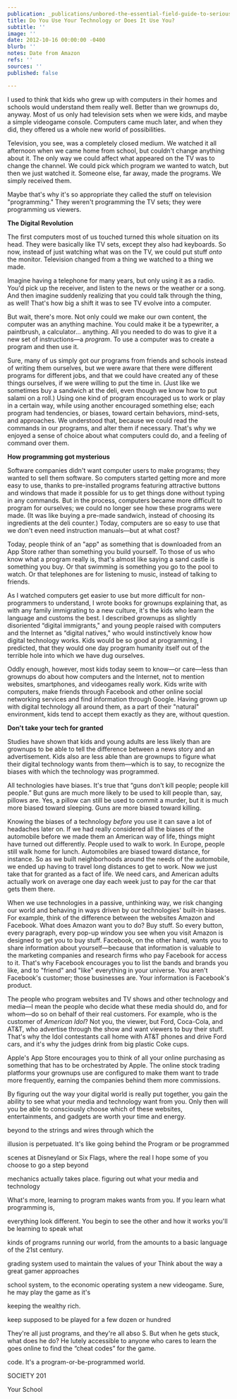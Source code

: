 ```yaml
---
publication: _publications/unbored-the-essential-field-guide-to-serious-fun.md
title: Do You Use Your Technology or Does It Use You?
subtitle: ''
image: ''
date: 2012-10-16 00:00:00 -0400
blurb: ''
notes: Date from Amazon
refs: ''
sources: ''
published: false

---
```

I used to think that kids who grew up with computers in their homes and schools would understand them really well. Better than we grownups do, anyway. Most of us only had television sets when we were kids, and maybe a simple videogame console. Computers came much later, and when they did, they offered us a whole new world of possibilities.

Television, you see, was a completely closed medium. We watched it all afternoon when we came home from school, but couldn't change anything about it. The only way we could affect what appeared on the TV was to change the channel. We could pick which program we wanted to watch, but then we just watched it. Someone else, far away, made the programs. We simply received them.

Maybe that's why it's so appropriate they called the stuff on television "programming." They weren't programming the TV sets; they were programming us viewers.

**The Digital Revolution**

The first computers most of us touched turned this whole situation on its head. They were basically like TV sets, except they also had keyboards. So now, instead of just watching what was on the TV, we could put stuff _onto_ the monitor. Television changed from a thing we watched to a thing we made.

Imagine having a telephone for many years, but only using it as a radio. You'd pick up the receiver, and listen to the news or the weather or a song. And then imagine suddenly realizing that you could talk through the thing, as well! That's how big a shift it was to see TV evolve into a computer.

But wait, there's more. Not only could we make our own content, the computer was an anything machine. You could make it be a typewriter, a paintbrush, a calculator... anything. All you needed to do was to give it a new set of instructions—a _program_. To use a computer was to create a program and then use it.

Sure, many of us simply got our programs from friends and schools instead of writing them ourselves, but we were aware that there were different programs for different jobs, and that we could have created any of these things ourselves, if we were willing to put the time in. (Just like we sometimes buy a sandwich at the deli, even though we know how to put salami on a roll.) Using one kind of program encouraged us to work or play in a certain way, while using another encouraged something else; each program had tendencies, or biases, toward certain behaviors, mind-sets, and approaches. We understood that, because we could read the commands in our programs, and alter them if necessary. That's why we enjoyed a sense of choice about what computers could do, and a feeling of command over them.

**How programming got mysterious**

Software companies didn't want computer users to make programs; they wanted to sell them software. So computers started getting more and more easy to use, thanks to pre-installed programs featuring attractive buttons and windows that made it possible for us to get things done without typing in any commands. But in the process, computers became more difficult to program for ourselves; we could no longer see how these programs were made. (It was like buying a pre-made sandwich, instead of choosing its ingredients at the deli counter.) Today, computers are so easy to use that we don't even need instruction manuals—but at what cost?

Today, people think of an "app" as something that is downloaded from an App Store rather than something you build yourself. To those of us who know what a program really is, that's almost like saying a sand castle is something you buy. Or that swimming is something you go to the pool to watch. Or that telephones are for listening to music, instead of talking to friends.

As I watched computers get easier to use but more difficult for non-programmers to understand, I wrote books for grownups explaining that, as with any family immigrating to a new culture, it's the kids who learn the language and customs the best. I described grownups as slightly disoriented “digital immigrants," and young people raised with computers and the Internet as “digital natives," who would instinctively know how digital technology works. Kids would be so good at programming, I predicted, that they would one day program humanity itself out of the terrible hole into which we have dug ourselves.

Oddly enough, however, most kids today seem to know—or care—less than grownups do about how computers and the Internet, not to mention websites, smartphones, and videogames really work. Kids write with computers, make friends through Facebook and other online social networking services and find information through Google. Having grown up with digital technology all around them, as a part of their "natural" environment, kids tend to accept them exactly as they are, without question.

**Don't take your tech for granted**

Studies have shown that kids and young adults are less likely than are grownups to be able to tell the difference between a news story and an advertisement. Kids also are less able than are grownups to figure what their digital technology wants from them—which is to say, to recognize the biases with which the technology was programmed.

All technologies have biases. It's true that “guns don't kill people; people kill people.” But guns are much more likely to be used to kill people than, say, pillows are. Yes, a pillow can still be used to commit a murder, but it is much more biased toward sleeping. Guns are more biased toward killing.

Knowing the biases of a technology _before_ you use it can save a lot of headaches later on. If we had really considered all the biases of the automobile before we made them an American way of life, things might have turned out differently. People used to walk to work. In Europe, people still walk home for lunch. Automobiles are biased toward distance, for instance. So as we built neighborhoods around the needs of the automobile, we ended up having to travel long distances to get to work. Now we just take that for granted as a fact of life. We need cars, and American adults actually work on average one day each week just to pay for the car that gets them there.

When we use technologies in a passive, unthinking way, we risk changing our world and behaving in ways driven by our technologies' built-in biases. For example, think of the difference between the websites Amazon and Facebook. What does Amazon want you to do? Buy stuff. So every button, every paragraph, every pop-up window you see when you visit Amazon is designed to get you to buy stuff. Facebook, on the other hand, wants you to share information about yourself—because that information is valuable to the marketing companies and research firms who pay Facebook for access to it. That's why Facebook encourages you to list the bands and brands you like, and to "friend" and "like" everything in your universe. You aren't Facebook's customer; those businesses are. Your information is Facebook's product.

The people who program websites and TV shows and other technology and media—I mean the people who decide what these media should do, and for whom—do so on behalf of their real customers. For example, who is the customer of _American Idol_? Not you, the viewer, but Ford, Coca-Cola, and AT&T, who advertise through the show and want viewers to buy their stuff. That's why the Idol contestants call home with AT&T phones and drive Ford cars, and it's why the judges drink from big plastic Coke cups.

Apple's App Store encourages you to think of all your online purchasing as something that has to be orchestrated by Apple. The online stock trading platforms your grownups use are configured to make them want to trade more frequently, earning the companies behind them more commissions.

By figuring out the way your digital world is really put together, you gain the ability to see what your media and technology want from you. Only then will you be able to consciously choose which of these websites, entertainments, and gadgets are worth your time and energy.

beyond to the strings and wires through which the

illusion is perpetuated. It's like going behind the Program or be programmed

scenes at Disneyland or Six Flags, where the real I hope some of you choose to go a step beyond

mechanics actually takes place. figuring out what your media and technology

What's more, learning to program makes wants from you. If you learn what programming is,

everything look different. You begin to see the other and how it works you'll be learning to speak what

kinds of programs running our world, from the amounts to a basic language of the 21st century.

grading system used to maintain the values of your Think about the way a great gamer approaches

school system, to the economic operating system a new videogame. Sure, he may play the game as it's

keeping the wealthy rich.

keep supposed to be played for a few dozen or hundred

They're all just programs, and they're all abso S. But when he gets stuck, what does he do? He lutely accessible to anyone who cares to learn the goes online to find the “cheat codes” for the game.

code. It's a program-or-be-programmed world.

SOCIETY 201

Your School
